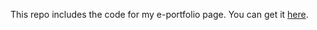 This repo includes the code for my e-portfolio page. You can get it [here](https://tuminguyen.github.io/hmnguyen.github.io/). 

